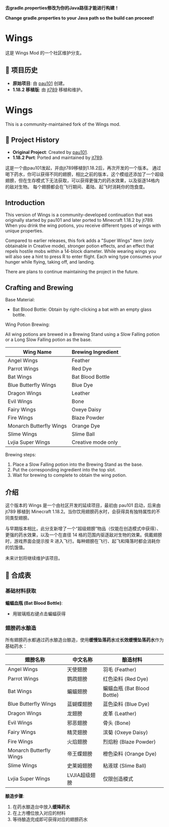 **去gradle.properties修改为你的Java路径才能进行构建！**

**Change gradle.properties to your Java path so the build can proceed!**

# Wings

这是 Wings Mod 的一个社区维护分支。

## 📜 项目历史

- **原始项目**: 由 [pau101](https://github.com/pau101/Wings) 创建。
- **1.18.2 移植版**: 由 [jt789](https://github.com/jt789/WingsPort) 移植和维护。

# Wings

This is a community-maintained fork of the Wings mod.

## 📜 Project History

- **Original Project**: Created by [pau101](https://github.com/pau101/Wings).
- **1.18.2 Port**: Ported and maintained by [jt789](https://github.com/jt789/WingsPort).

这是一个由pau101发起，并由jt789移植到1.18.2后，再次开发的一个版本。
通过喝下药水，你可以获得不同的翅膀，相比之前的版本，这个模组还添加了一个超级翅膀，但在生存模式下无法获取，可以获得更强力的药水效果，以及驱逐14格内的敌对生物。
每个翅膀都会在飞行期间、着陆、起飞时消耗你的饱食度。

## Introduction

This version of Wings is a community-developed continuation that was originally started by pau101 and later ported to Minecraft 1.18.2 by jt789. When you drink the wing potions, you receive different types of wings with unique properties.

Compared to earlier releases, this fork adds a "Super Wings" item (only obtainable in Creative mode), stronger potion effects, and an effect that repels hostile mobs within a 14-block diameter. While wearing wings you will also see a hint to press R to enter flight. Each wing type consumes your hunger while flying, taking off, and landing.

There are plans to continue maintaining the project in the future.

## Crafting and Brewing

Base Material:

- Bat Blood Bottle: Obtain by right-clicking a bat with an empty glass bottle.

Wing Potion Brewing:

All wing potions are brewed in a Brewing Stand using a Slow Falling potion or a Long Slow Falling potion as the base.

| Wing Name | Brewing Ingredient |
|---------|---------|
| Angel Wings | Feather |
| Parrot Wings | Red Dye |
| Bat Wings | Bat Blood Bottle |
| Blue Butterfly Wings | Blue Dye |
| Dragon Wings | Leather |
| Evil Wings | Bone |
| Fairy Wings | Oxeye Daisy |
| Fire Wings | Blaze Powder |
| Monarch Butterfly Wings | Orange Dye |
| Slime Wings | Slime Ball |
| Lvjia Super Wings | Creative mode only |

Brewing steps:
1. Place a Slow Falling potion into the Brewing Stand as the base.
2. Put the corresponding ingredient into the top slot.
3. Wait for brewing to complete to obtain the wing potion.

## 介绍

这个版本的 Wings 是一个由社区开发的延续项目，最初由 pau101 启动，后来由 jt789 移植到 Minecraft 1.18.2。当你饮用翅膀药水时，会获得具有独特属性的不同类型翅膀。

与早期版本相比，此分支新增了一个“超级翅膀”物品（仅能在创造模式中获得）、更强的药水效果，以及一个在直径 14 格的范围内驱逐敌对生物的效果。佩戴翅膀时，游戏界面会提示按 R 进入飞行。每种翅膀在飞行、起飞和降落时都会消耗你的饥饿值。

未来计划将继续维护该项目。

## 🧪 合成表

### 基础材料获取

**蝙蝠血瓶 (Bat Blood Bottle)**:
- 用玻璃瓶右键点击蝙蝠获得

### 翅膀药水酿造

所有翅膀药水都通过药水酿造台酿造，使用**缓慢坠落药水**或**长效缓慢坠落药水**作为基础药水：

| 翅膀名称 | 中文名称 | 酿造材料 |
|---------|---------|---------|
| Angel Wings | 天使翅膀 | 羽毛 (Feather) |
| Parrot Wings | 鹦鹉翅膀 | 红色染料 (Red Dye) |
| Bat Wings | 蝙蝠翅膀 | 蝙蝠血瓶 (Bat Blood Bottle) |
| Blue Butterfly Wings | 蓝蝴蝶翅膀 | 蓝色染料 (Blue Dye) |
| Dragon Wings | 龙翅膀 | 皮革 (Leather) |
| Evil Wings | 邪恶翅膀 | 骨头 (Bone) |
| Fairy Wings | 精灵翅膀 | 滨菊 (Oxeye Daisy) |
| Fire Wings | 火焰翅膀 | 烈焰粉 (Blaze Powder) |
| Monarch Butterfly Wings | 帝王蝶翅膀 | 橙色染料 (Orange Dye) |
| Slime Wings | 史莱姆翅膀 | 粘液球 (Slime Ball) |
| Lvjia Super Wings | LVJIA超级翅膀 | 仅限创造模式 |

**酿造步骤**:
1. 在药水酿造台中放入**缓降药水**
2. 在上方槽位放入对应的材料
3. 等待酿造完成即可获得对应的翅膀药水